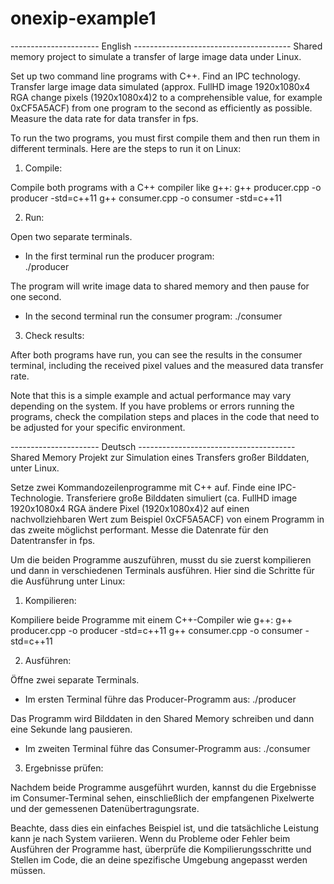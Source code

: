 # onexip-example1

---------------------- English ---------------------------------------
Shared memory project to simulate a transfer of large image data under Linux.

Set up two command line programs with C++. Find an IPC technology. Transfer large image data simulated
(approx. FullHD image 1920x1080x4 RGA change pixels (1920x1080x4)2 to a comprehensible value, for example 0xCF5A5ACF) from one program to the second as efficiently as possible.
Measure the data rate for data transfer in fps.

To run the two programs, you must first compile them and then run them in different terminals. Here are the steps to run it on Linux:

1. Compile:

Compile both programs with a C++ compiler like g++:
  g++ producer.cpp -o producer -std=c++11
  g++ consumer.cpp -o consumer -std=c++11

2. Run:

Open two separate terminals.
   - In the first terminal run the producer program:  
  ./producer

The program will write image data to shared memory and then pause for one second.
   - In the second terminal run the consumer program:
   ./consumer
3. Check results:

After both programs have run, you can see the results in the consumer terminal, including the received pixel values and the measured data transfer rate.

Note that this is a simple example and actual performance may vary depending on the system. If you have problems or errors running the programs, check the compilation steps and places in the code that need to be adjusted for your specific environment.

---------------------- Deutsch ---------------------------------------
Shared Memory Projekt zur Simulation eines Transfers großer Bilddaten, unter Linux.

Setze zwei Kommandozeilenprogramme mit C++ auf. Finde eine IPC-Technologie. Transferiere große Bilddaten simuliert 
(ca. FullHD image 1920x1080x4 RGA ändere Pixel (1920x1080x4)2 auf einen nachvollziehbaren Wert zum Beispiel 0xCF5A5ACF) von einem Programm in das zweite möglichst performant. 
Messe die Datenrate für den Datentransfer in fps.

Um die beiden Programme auszuführen, musst du sie zuerst kompilieren und dann in verschiedenen Terminals ausführen. Hier sind die Schritte für die Ausführung unter Linux:

1. Kompilieren:

Kompiliere beide Programme mit einem C++-Compiler wie g++:
  g++ producer.cpp -o producer -std=c++11
  g++ consumer.cpp -o consumer -std=c++11

2. Ausführen:

Öffne zwei separate Terminals.
  - Im ersten Terminal führe das Producer-Programm aus:
  ./producer

Das Programm wird Bilddaten in den Shared Memory schreiben und dann eine Sekunde lang pausieren.
  - Im zweiten Terminal führe das Consumer-Programm aus:
  ./consumer

3. Ergebnisse prüfen:

Nachdem beide Programme ausgeführt wurden, kannst du die Ergebnisse im Consumer-Terminal sehen, einschließlich der empfangenen Pixelwerte und der gemessenen Datenübertragungsrate.

Beachte, dass dies ein einfaches Beispiel ist, und die tatsächliche Leistung kann je nach System variieren. Wenn du Probleme oder Fehler beim Ausführen der Programme hast, überprüfe die Kompilierungsschritte und Stellen im Code, die an deine spezifische Umgebung angepasst werden müssen.
